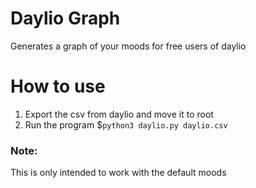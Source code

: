 # Daylio Graph
Generates a graph of your moods for free users of daylio

# How to use
1. Export the csv from daylio and move it to root
2. Run the program $`python3 daylio.py daylio.csv`

### Note:
This is only intended to work with the default moods